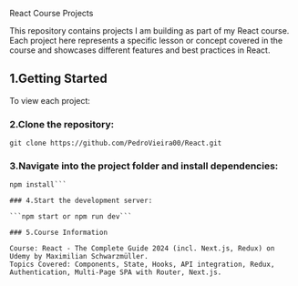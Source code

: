 React Course Projects

This repository contains projects I am building as part of my React course. Each project here represents a specific lesson or concept covered in the course and showcases different features and best practices in React.

## 1.Getting Started

To view each project:

### 2.Clone the repository:

`git clone https://github.com/PedroVieira00/React.git`

### 3.Navigate into the project folder and install dependencies:

````cd project-folder
npm install```

### 4.Start the development server:

```npm start or npm run dev```

### 5.Course Information

Course: React - The Complete Guide 2024 (incl. Next.js, Redux) on Udemy by Maximilian Schwarzmüller.
Topics Covered: Components, State, Hooks, API integration, Redux, Authentication, Multi-Page SPA with Router, Next.js.
````

